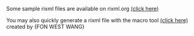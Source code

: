 Some sample rixml files are available on rixml.org [(click here)](https://www.rixml.org/standards/research-standard/89-rixml/main-menu/standards/104-examples)

You may also quickly generate a rixml file with the macro tool [(click here)](/Rixml/Samples/RiXML_Generator.xlsm) created by {FON WEST WANG}
